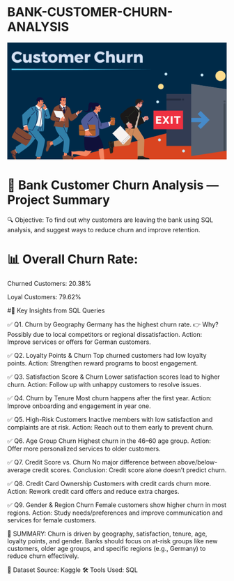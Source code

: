 # BANK-CUSTOMER-CHURN-ANALYSIS



![Image Alt](https://github.com/KARTHIKDAKOJI/BANK-CUSTOMER-CHURN-ANALYSIS/blob/9de3398c99e3f60b0e84abe621199f79bf2714e1/CHURN.png)





# 🏦 Bank Customer Churn Analysis — Project Summary

🔍 Objective:
To find out why customers are leaving the bank using SQL analysis, and suggest ways to reduce churn and improve retention.

# 📊 Overall Churn Rate:

Churned Customers: 20.38%

Loyal Customers: 79.62%

#📍 Key Insights from SQL Queries

✅ Q1. Churn by Geography
Germany has the highest churn rate.
👉 Why? Possibly due to local competitors or regional dissatisfaction.
Action: Improve services or offers for German customers.

✅ Q2. Loyalty Points & Churn
Top churned customers had low loyalty points.
Action: Strengthen reward programs to boost engagement.

✅ Q3. Satisfaction Score & Churn
Lower satisfaction scores lead to higher churn.
Action: Follow up with unhappy customers to resolve issues.

✅ Q4. Churn by Tenure
Most churn happens after the first year.
Action: Improve onboarding and engagement in year one.

✅ Q5. High-Risk Customers
Inactive members with low satisfaction and complaints are at risk.
Action: Reach out to them early to prevent churn.

✅ Q6. Age Group Churn
Highest churn in the 46–60 age group.
Action: Offer more personalized services to older customers.

 ✅ Q7. Credit Score vs. Churn
No major difference between above/below-average credit scores.
Conclusion: Credit score alone doesn’t predict churn.

✅ Q8. Credit Card Ownership
Customers with credit cards churn more.
Action: Rework credit card offers and reduce extra charges.

✅ Q9. Gender & Region Churn
Female customers show higher churn in most regions.
Action: Study needs/preferences and improve communication and services for female customers.

📌 SUMMARY:
Churn is driven by geography, satisfaction, tenure, age, loyalty points, and gender. Banks should focus on at-risk groups like new customers, older age groups, and specific regions (e.g., Germany) to reduce churn effectively.

📁 Dataset Source: Kaggle
🛠 Tools Used: SQL
